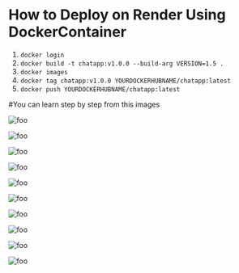 # How to Deploy  on Render Using DockerContainer
<ol>
  <li><code>docker login</code></li>
  <li><code>docker build -t chatapp:v1.0.0 --build-arg VERSION=1.5 .</code></li>
  <li><code>docker images</code></li>
  <li><code>docker tag chatapp:v1.0.0 YOURDOCKERHUBNAME/chatapp:latest</code></li>
  <li><code>docker push YOURDOCKERHUBNAME/chatapp:latest</code></li>
</ol>
#You can learn step by step from this images 
<p><img src="https://github.com/Thant248/spring-web-socket/tree/main/image/p.png" alt="foo" title="title" /></p>
<p><img src="https://github.com/Thant248/spring-web-socket/tree/main/image/p1.png" alt="foo" title="title" /></p>
<p><img src="https://github.com/Thant248/spring-web-socket/tree/main/image/p2.png" alt="foo" title="title" /></p>
<p><img src="https://github.com/Thant248/spring-web-socket/tree/main/image/p3.png" alt="foo" title="title" /></p>
<p><img src="https://github.com/Thant248/spring-web-socket/tree/main/image/p4.png" alt="foo" title="title" /></p>
<p><img src="https://github.com/Thant248/spring-web-socket/tree/main/image/p5.png" alt="foo" title="title" /></p>
<p><img src="https://github.com/Thant248/spring-web-socket/tree/main/image/p6.png" alt="foo" title="title" /></p>
<p><img src="https://github.com/Thant248/spring-web-socket/tree/main/image/p7.png" alt="foo" title="title" /></p>
<p><img src="https://github.com/Thant248/spring-web-socket/tree/main/image/p8.png" alt="foo" title="title" /></p>
<p><img src="https://github.com/Thant248/spring-web-socket/tree/main/image/p9.png" alt="foo" title="title" /></p>






